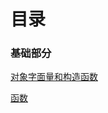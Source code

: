 # 目录



### 基础部分



[对象字面量和构造函数](https://github.com/huangfuchangyu/hfcy-blog/blob/master/blog-1.md)

[函数](https://github.com/huangfuchangyu/hfcy-blog/blob/master/blog-2.md)

